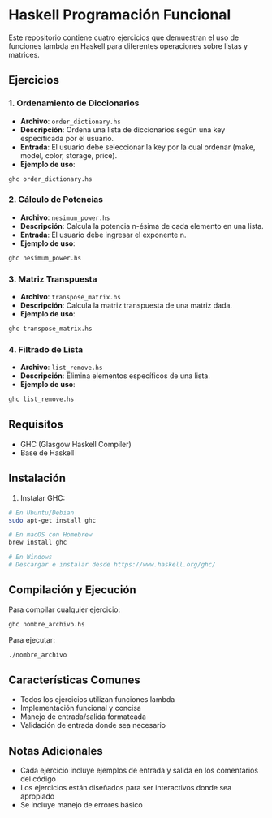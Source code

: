 # Haskell Programación Funcional

Este repositorio contiene cuatro ejercicios que demuestran el uso de funciones lambda en Haskell para diferentes operaciones sobre listas y matrices.

## Ejercicios

### 1. Ordenamiento de Diccionarios
- **Archivo**: `order_dictionary.hs`
- **Descripción**: Ordena una lista de diccionarios según una key especificada por el usuario.
- **Entrada**: El usuario debe seleccionar la key por la cual ordenar (make, model, color, storage, price).
- **Ejemplo de uso**:
```bash
ghc order_dictionary.hs
```

### 2. Cálculo de Potencias
- **Archivo**: `nesimum_power.hs`
- **Descripción**: Calcula la potencia n-ésima de cada elemento en una lista.
- **Entrada**: El usuario debe ingresar el exponente n.
- **Ejemplo de uso**:
```bash
ghc nesimum_power.hs
```

### 3. Matriz Transpuesta
- **Archivo**: `transpose_matrix.hs`
- **Descripción**: Calcula la matriz transpuesta de una matriz dada.
- **Ejemplo de uso**:
```bash
ghc transpose_matrix.hs
```

### 4. Filtrado de Lista
- **Archivo**: `list_remove.hs`
- **Descripción**: Elimina elementos específicos de una lista.
- **Ejemplo de uso**:
```bash
ghc list_remove.hs
```

## Requisitos
- GHC (Glasgow Haskell Compiler)
- Base de Haskell

## Instalación

1. Instalar GHC:
```bash
# En Ubuntu/Debian
sudo apt-get install ghc

# En macOS con Homebrew
brew install ghc

# En Windows
# Descargar e instalar desde https://www.haskell.org/ghc/
```

## Compilación y Ejecución

Para compilar cualquier ejercicio:
```bash
ghc nombre_archivo.hs
```

Para ejecutar:
```bash
./nombre_archivo
```

## Características Comunes
- Todos los ejercicios utilizan funciones lambda
- Implementación funcional y concisa
- Manejo de entrada/salida formateada
- Validación de entrada donde sea necesario

## Notas Adicionales
- Cada ejercicio incluye ejemplos de entrada y salida en los comentarios del código
- Los ejercicios están diseñados para ser interactivos donde sea apropiado
- Se incluye manejo de errores básico
